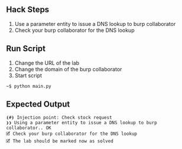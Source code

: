 ## Hack Steps

1. Use a parameter entity to issue a DNS lookup to burp collaborator
2. Check your burp collaborator for the DNS lookup

## Run Script

1. Change the URL of the lab
2. Change the domain of the burp collaborator
3. Start script

```
~$ python main.py
```

## Expected Output

```
⦗#⦘ Injection point: Check stock request
❯❯ Using a parameter entity to issue a DNS lookup to burp collaborator.. OK
🗹 Check your burp collaborator for the DNS lookup
🗹 The lab should be marked now as solved
```
